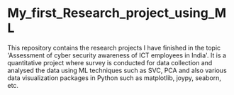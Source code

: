 # My_first_Research_project_using_ML
This repository contains the research projects I have finished in the topic 'Assessment of cyber security awareness of ICT employees in India'. It is a quantitative project where survey is conducted for data collection and analysed the data using ML techniques such as SVC, PCA and also various data visualization packages in Python such as matplotlib, joypy, seaborn, etc. 
